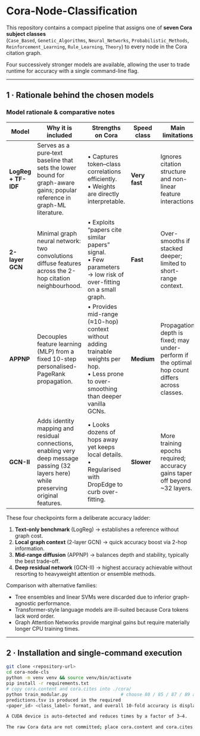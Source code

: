 # Cora-Node-Classification 

This repository contains a compact pipeline that assigns one of **seven Cora subject classes**  
(`Case_Based`, `Genetic_Algorithms`, `Neural_Networks`, `Probabilistic_Methods`, `Reinforcement_Learning`, `Rule_Learning`, `Theory`) to every node in the Cora citation graph.

Four successively stronger models are available, allowing the user to trade runtime for accuracy
with a single command-line flag.

---

## 1 · Rationale behind the chosen models

### Model rationale & comparative notes

| Model               | Why it is included                                                                                                                      | Strengths on Cora                                                                                                                            | Speed class   | Main limitations                                                                               |
| ------------------- | --------------------------------------------------------------------------------------------------------------------------------------- | -------------------------------------------------------------------------------------------------------------------------------------------- | ------------- | ---------------------------------------------------------------------------------------------- |
| **LogReg + TF-IDF** | Serves as a pure‐text baseline that sets the lower bound for graph-aware gains; popular reference in graph-ML literature.               | • Captures token–class correlations efficiently.<br>• Weights are directly interpretable.                                                    | **Very fast** | Ignores citation structure and non-linear feature interactions.                                |
| **2-layer GCN**     | Minimal graph neural network: two convolutions diffuse features across the 2-hop citation neighbourhood.                                | • Exploits “papers cite similar papers” signal.<br>• Few parameters → low risk of over-fitting on a small graph.                             | **Fast**      | Over-smooths if stacked deeper; limited to short-range context.                                |
| **APPNP**           | Decouples feature learning (MLP) from a fixed 10-step personalised-PageRank propagation.                                                | • Provides mid-range (≈10-hop) context without adding trainable weights per hop.<br>• Less prone to over-smoothing than deeper vanilla GCNs. | **Medium**    | Propagation depth is fixed; may under-perform if the optimal hop count differs across classes. |
| **GCN-II**          | Adds identity mapping and residual connections, enabling very deep message passing (32 layers here) while preserving original features. | • Looks dozens of hops away yet keeps local details.<br>• Regularised with DropEdge to curb over-fitting.                                    | **Slower**    | More training epochs required; accuracy gains taper off beyond \~32 layers.                    |

These four checkpoints form a deliberate accuracy ladder:

1. **Text-only benchmark** (LogReg) → establishes a reference without graph cost.
2. **Local graph context** (2-layer GCN) → quick accuracy boost via 2-hop information.
3. **Mid-range diffusion** (APPNP) → balances depth and stability, typically the best trade-off.
4. **Deep residual network** (GCN-II) → highest accuracy achievable without resorting to heavyweight attention or ensemble methods.


Comparison with alternative families:

* Tree ensembles and linear SVMs were discarded due to inferior graph‐agnostic performance.  
* Transformer-style language models are ill-suited because Cora tokens lack word order.  
* Graph Attention Networks provide marginal gains but require materially longer CPU training times.

---

## 2 · Installation and single-command execution

```bash
git clone <repository-url>
cd cora-node-cls
python -m venv venv && source venv/bin/activate
pip install -r requirements.txt            
# copy cora.content and cora.cites into ./cora/
python train_modular.py                    # choose 80 / 85 / 87 / 89 at the prompt
predictions.tsv is produced in the required
<paper_id> <class_label> format, and overall 10-fold accuracy is displayed.

A CUDA device is auto-detected and reduces times by a factor of 3–4.

The raw Cora data are not committed; place cora.content and cora.cites inside ./cora/.
